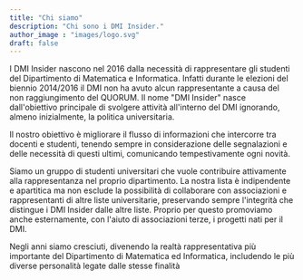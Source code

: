 ```yaml
---
title: "Chi siamo"
description: "Chi sono i DMI Insider."
author_image : "images/logo.svg"
draft: false
---
```


I DMI Insider nascono nel 2016 dalla necessità di rappresentare gli studenti del Dipartimento di Matematica e Informatica. Infatti durante le elezioni del biennio 2014/2016 il DMI non ha avuto alcun rappresentante a causa del non raggiungimento del QUORUM.
Il nome "DMI Insider" nasce dall'obiettivo principale di svolgere attività all'interno del DMI ignorando, almeno inizialmente, la politica universitaria.

Il nostro obiettivo è migliorare il flusso di informazioni che intercorre tra docenti e studenti, tenendo sempre in considerazione delle segnalazioni e delle necessità di questi ultimi, comunicando tempestivamente ogni novità.

Siamo un gruppo di studenti universitari che vuole contribuire attivamente alla rappresentanza nel proprio dipartimento. La nostra lista è indipendente e apartitica ma non esclude la possibilità di collaborare con associazioni e rappresentanti di altre liste universitarie, preservando sempre l'integrità che distingue i DMI Insider dalle altre liste. Proprio per questo promoviamo anche esternamente, con l'aiuto di associazioni terze, i progetti nati per il DMI.

Negli anni siamo cresciuti, divenendo la realtà rappresentativa più importante del Dipartimento di Matematica ed Informatica, includendo le più diverse personalità legate dalle stesse finalità
